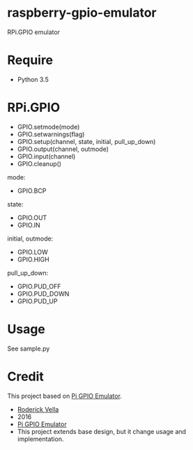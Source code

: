 # raspberry-gpio-emulator

RPi.GPIO emulator

# Require

- Python 3.5

# RPi.GPIO

- GPIO.setmode(mode)
- GPIO.setwarnings(flag)
- GPIO.setup(channel, state, initial, pull_up_down)
- GPIO.output(channel, outmode)
- GPIO.input(channel)
- GPIO.cleanup()

mode:
- GPIO.BCP

state:
- GPIO.OUT
- GPIO.IN

initial, outmode:
- GPIO.LOW
- GPIO.HIGH

pull_up_down:
- GPIO.PUD_OFF
- GPIO.PUD_DOWN
- GPIO.PUD_UP

# Usage

See sample.py

# Credit

This project based on [Pi GPIO Emulator](https://sourceforge.net/projects/pi-gpio-emulator/).

- [Roderick Vella](https://roderickvella.wordpress.com/2016/06/28/raspberry-pi-gpio-emulator/)
- 2016
- [Pi GPIO Emulator](https://sourceforge.net/projects/pi-gpio-emulator/)
- This project extends base design, but it change usage and implementation.
